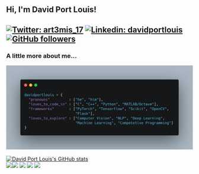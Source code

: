 <h2> Hi, I'm David Port Louis!<h2>
<!-- <img align="right" src="https://github.com/davidportlouis/davidportlouis/blob/master/assets/developer.gif" width=230> -->
  
[![Twitter: art3mis_17](https://img.shields.io/twitter/follow/art3mis_17?label=Follow%20%40art3mis_17&style=social)](https://twitter.com/art3mis_17)
[![Linkedin: davidportlouis](https://img.shields.io/badge/-davidportlouis-blue?style=flat-square&logo=Linkedin&logoColor=white&link=https://www.linkedin.com/in/davidportlouis/)](https://www.linkedin.com/in/davidportlouis/)
[![GitHub followers](https://img.shields.io/github/followers/davidportlouis?label=Follow&style=social)](https://github.com/davidportlouis)


### A little more about me...

![](https://github.com/davidportlouis/davidportlouis/blob/master/assets/about.png)

[![David Port Louis's GitHub stats](https://github-readme-stats.vercel.app/api?username=davidportlouis&count_private=true&show_icons=true&theme=onedark)](https://github.com/anuraghazra/github-readme-stats) <br> <img src="https://pngimg.com/uploads/letter_c/letter_c_PNG22.png" width="100"><img src="https://i.giphy.com/media/LMt9638dO8dftAjtco/200.webp" width="100"> <img src="https://maxcdn.icons8.com/Share/icon/Operating_Systems/linux1600.png" width="100"> <img src="https://clipground.com/images/vim-logo-png-5.png" width="100"> <img src="https://cdn.analyticsvidhya.com/wp-content/uploads/2019/01/pytorch-logo-768x768.png" width="100">

